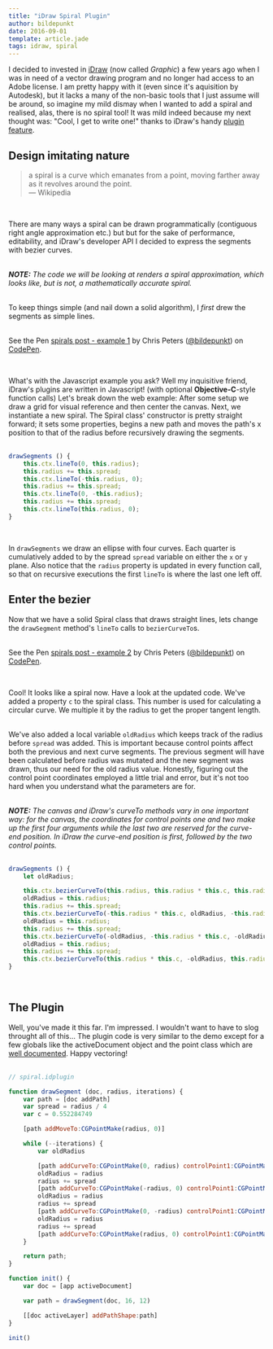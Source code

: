 ```yaml
---
title: "iDraw Spiral Plugin"
author: bildepunkt
date: 2016-09-01
template: article.jade
tags: idraw, spiral
---
```


I decided to invested in [iDraw](http://www.indeeo.com/) (now called _Graphic_) a few years ago when I was in need of a vector drawing program and no longer had access to an Adobe license. I am pretty happy with it (even since it's aquisition by Autodesk), but it lacks a many of the non-basic tools that I just assume will be around, so imagine my mild dismay when I wanted to add a spiral and realised, alas, there is no spiral tool! It was mild indeed because my next thought was: "Cool, I get to write one!" thanks to iDraw's handy [plugin feature](http://www.indeeo.com/idraw/plugins/api).  

## Design imitating nature  
> a spiral is a curve which emanates from a point, moving farther away as it revolves around the point.  
&mdash; Wikipedia  

&nbsp;  

There are many ways a spiral can be drawn programmatically (contiguous right angle approximation etc.) but but for the sake of performance, editability, and iDraw's developer API I decided to express the segments with bezier curves.  
&nbsp;  

_**NOTE:** The code we will be looking at renders a spiral approximation, which looks like, but is not, a mathematically accurate spiral._  
&nbsp;  

To keep things simple (and nail down a solid algorithm), I _first_ drew the segments as simple lines.  
&nbsp;  

<p data-height="512" data-theme-id="0" data-slug-hash="VKkAxR" data-default-tab="result" data-user="bildepunkt" data-embed-version="2" class="codepen">See the Pen <a href="http://codepen.io/bildepunkt/pen/VKkAxR/">spirals post - example 1</a> by Chris Peters (<a href="http://codepen.io/bildepunkt">@bildepunkt</a>) on <a href="http://codepen.io">CodePen</a>.</p>
<script async src="//assets.codepen.io/assets/embed/ei.js"></script>
&nbsp;  

What's with the Javascript example you ask? Well my inquisitive friend, iDraw's plugins are written in Javascript! (with optional **Objective-C**-style function calls) Let's break down the web example: After some setup we draw a grid for visual reference and then center the canvas. Next, we instantiate a new spiral. The Spiral class' constructor is pretty straight forward; it sets some properties, begins a new path and moves the path's x position to that of the radius before recursively drawing the segments.  
&nbsp;  

```javascript
drawSegments () {
    this.ctx.lineTo(0, this.radius);
    this.radius += this.spread;
    this.ctx.lineTo(-this.radius, 0);
    this.radius += this.spread;
    this.ctx.lineTo(0, -this.radius);
    this.radius += this.spread;
    this.ctx.lineTo(this.radius, 0);
}
```  
&nbsp;  

In `drawSegments` we draw an ellipse with four curves. Each quarter is cumulatively added to by the spread `spread` variable on either the `x` or `y` plane. Also notice that the `radius` property is updated in every function call, so that on recursive executions the first `lineTo` is where the last one left off.

## Enter the bezier

Now that we have a solid Spiral class that draws straight lines, lets change the `drawSegment` method's `lineTo` calls to `bezierCurveTo`s.  
&nbsp;  

<p data-height="512" data-theme-id="0" data-slug-hash="bwNpOm" data-default-tab="result" data-user="bildepunkt" data-embed-version="2" class="codepen">See the Pen <a href="http://codepen.io/bildepunkt/pen/bwNpOm/">spirals post - example 2</a> by Chris Peters (<a href="http://codepen.io/bildepunkt">@bildepunkt</a>) on <a href="http://codepen.io">CodePen</a>.</p>
<script async src="//assets.codepen.io/assets/embed/ei.js"></script>
&nbsp;  

Cool! It looks like a spiral now. Have a look at the updated code. We've added a property `c` to the spiral class. This number is used for calculating a circular curve. We multiple it by the radius to get the proper tangent length.  
&nbsp;  

We've also added a local variable `oldRadius` which keeps track of the radius before `spread` was added. This is important because control points affect both the previous and next curve segments. The previous segment will have been calculated before radius was mutated and the new segment was drawn, thus our need for the old radius value. Honestly, figuring out the control point coordinates employed a little trial and error, but it's not too hard when you understand what the parameters are for.  
&nbsp;  

_**NOTE:** The canvas and iDraw's curveTo methods vary in one important way: for the canvas, the coordinates for control points one and two make up the first four arguments while the last two are reserved for the curve-end position. In iDraw the curve-end position is first, followed by the two control points._  
&nbsp;  

```javascript
drawSegments () {
    let oldRadius;

    this.ctx.bezierCurveTo(this.radius, this.radius * this.c, this.radius * this.c, this.radius, 0, this.radius);
    oldRadius = this.radius;
    this.radius += this.spread;
    this.ctx.bezierCurveTo(-this.radius * this.c, oldRadius, -this.radius, oldRadius * this.c, -this.radius, 0);
    oldRadius = this.radius;
    this.radius += this.spread;
    this.ctx.bezierCurveTo(-oldRadius, -this.radius * this.c, -oldRadius * this.c, -this.radius, 0, -this.radius);
    oldRadius = this.radius;
    this.radius += this.spread;
    this.ctx.bezierCurveTo(this.radius * this.c, -oldRadius, this.radius, -oldRadius * this.c, this.radius, 0);
}
```  
&nbsp;  

## The Plugin

Well, you've made it this far. I'm impressed. I wouldn't want to have to slog throught all of this... The plugin code is very similar to the demo except for a few globals like the activeDocument object and the point class which are [well documented](http://www.indeeo.com/idraw/plugins/api). Happy vectoring!  
&nbsp;  

```javascript
// spiral.idplugin

function drawSegment (doc, radius, iterations) {
    var path = [doc addPath]
    var spread = radius / 4
    var c = 0.552284749

    [path addMoveTo:CGPointMake(radius, 0)]

    while (--iterations) {
        var oldRadius

        [path addCurveTo:CGPointMake(0, radius) controlPoint1:CGPointMake(radius, radius * c) controlPoint2:CGPointMake(radius * c, radius)]
        oldRadius = radius
        radius += spread
        [path addCurveTo:CGPointMake(-radius, 0) controlPoint1:CGPointMake(-radius * c, oldRadius) controlPoint2:CGPointMake(-radius, oldRadius * c)]
        oldRadius = radius
        radius += spread
        [path addCurveTo:CGPointMake(0, -radius) controlPoint1:CGPointMake(-oldRadius, -radius * c) controlPoint2:CGPointMake(-oldRadius * c, -radius)]
        oldRadius = radius
        radius += spread
        [path addCurveTo:CGPointMake(radius, 0) controlPoint1:CGPointMake(radius * c, -oldRadius) controlPoint2:CGPointMake(radius, -oldRadius * c)]
    }

    return path;
}

function init() {
    var doc = [app activeDocument]

    var path = drawSegment(doc, 16, 12)

    [[doc activeLayer] addPathShape:path]
}

init()
```  
&nbsp;  
